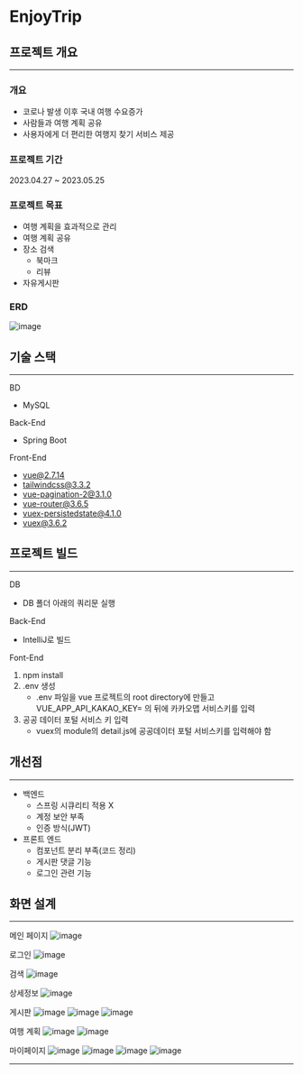 # EnjoyTrip

## 프로젝트 개요

---

### 개요

- 코로나 발생 이후 국내 여행 수요증가
- 사람들과 여행 계획 공유
- 사용자에게 더 편리한 여행지 찾기 서비스 제공

### 프로젝트 기간

2023.04.27 ~ 2023.05.25

### 프로젝트 목표

- 여행 계획을 효과적으로 관리
- 여행 계획 공유
- 장소 검색
  - 북마크
  - 리뷰
- 자유게시판

### ERD

![image](https://github.com/JoonHyug/EnjoyTrip/assets/86625001/4d395b5d-d894-4186-a2ff-849a13f0dd88)



## 기술 스택

---

BD

- MySQL

Back-End

- Spring Boot

Front-End

- vue@2.7.14
- tailwindcss@3.3.2
- vue-pagination-2@3.1.0
- vue-router@3.6.5
- vuex-persistedstate@4.1.0
- vuex@3.6.2



## 프로젝트 빌드

---

DB

- DB 폴더 아래의 쿼리문 실행

Back-End

- IntelliJ로 빌드

Font-End

1. npm install
2. .env 생성
   - .env 파일을 vue 프로젝트의 root directory에 만들고 VUE_APP_API_KAKAO_KEY= 의 뒤에 카카오맵 서비스키를 입력
3. 공공 데이터 포털 서비스 키 입력
   - vuex의 module의 detail.js에 공공데이터 포털 서비스키를 입력해야 함



## 개선점

---

- 백엔드
  - 스프링 시큐리티 적용 X
  - 계정 보안 부족
  - 인증 방식(JWT)
- 프론트 엔드
  - 컴포넌트 분리 부족(코드 정리)
  - 게시판 댓글 기능
  - 로그인 관련 기능



## 화면 설계

---

메인 페이지
![image](https://github.com/JoonHyug/EnjoyTrip/assets/86625001/d902b736-5046-4347-8670-e3004e8fb96d)

로그인
![image](https://github.com/JoonHyug/EnjoyTrip/assets/86625001/1db0660d-9383-4da8-a8f1-aadfc63704f2)

검색
![image](https://github.com/JoonHyug/EnjoyTrip/assets/86625001/90cf2f21-c7bf-44ee-a37d-c3f760595ebe)

상세정보
![image](https://github.com/JoonHyug/EnjoyTrip/assets/86625001/e5ae677a-3896-4209-a755-c8c892afcff7)

게시판
![image](https://github.com/JoonHyug/EnjoyTrip/assets/86625001/873767d3-f4de-4a99-b959-e031b93e28f2)
![image](https://github.com/JoonHyug/EnjoyTrip/assets/86625001/74bd0112-92fb-4abf-bf2b-07800bdd7b33)
![image](https://github.com/JoonHyug/EnjoyTrip/assets/86625001/a9aa807a-ec57-48e3-aef4-7e171de5804c)

여행 계획
![image](https://github.com/JoonHyug/EnjoyTrip/assets/86625001/e3f91d9d-346a-4b93-99f8-cc0185769781)
![image](https://github.com/JoonHyug/EnjoyTrip/assets/86625001/86ca4924-fded-493d-9ddb-5d18e5101dec)

마이페이지
![image](https://github.com/JoonHyug/EnjoyTrip/assets/86625001/4e9178c6-bbaa-4cb1-8c4f-ff92b83b4658)
![image](https://github.com/JoonHyug/EnjoyTrip/assets/86625001/718c106f-c8f9-40e1-821f-11c955d2cd6c)
![image](https://github.com/JoonHyug/EnjoyTrip/assets/86625001/e29409a8-d782-4e72-9010-a6fc63e7f305)
![image](https://github.com/JoonHyug/EnjoyTrip/assets/86625001/b6eed85a-aa52-49f4-99a7-c5dc151b7886)

---
